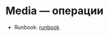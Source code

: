 # Media — операции
- Runbook: [runbook](../../modules/backend-media/backend-media-service/runbook.md)
